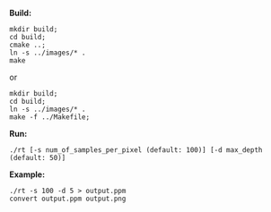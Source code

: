 **Build:**
```
mkdir build;
cd build;
cmake ..;
ln -s ../images/* .
make
```
or
```
mkdir build;
cd build;
ln -s ../images/* .
make -f ../Makefile;
```

**Run:**
```
./rt [-s num_of_samples_per_pixel (default: 100)] [-d max_depth (default: 50)]
```

**Example:**
```
./rt -s 100 -d 5 > output.ppm
convert output.ppm output.png
```

